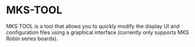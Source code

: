 # MKS-TOOL
MKS TOOL is a tool that allows you to quickly modify the display UI and configuration files using a graphical interface (currently only supports MKS Robin series boards).
